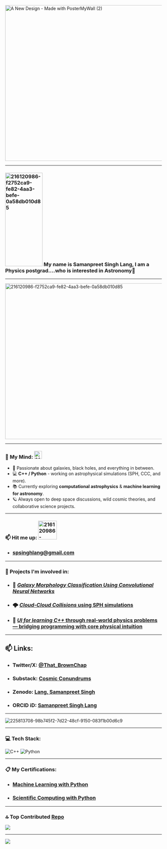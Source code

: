 
 

<img width="1000" height="500" alt="A New Design - Made with PosterMyWall (2)" src="https://github.com/user-attachments/assets/17bb8cad-3054-49ae-827e-bc5faeb5fb5c" />

 

---

### <img width="120" height="300" alt="216120986-f2752ca9-fe82-4aa3-befe-0a58db010d85" src="https://github.com/user-attachments/assets/1e7f638e-9e79-43f7-9ac2-4b13880890f4" /> My name is **Samanpreet Singh Lang**, I am a Physics postgrad....who is interested in Astronomy🌌  

---
 
 <img width="1000" height="500" alt="216120986-f2752ca9-fe82-4aa3-befe-0a58db010d85" src="https://i.imgur.com/q5JwVt4.gif" />

     

---


### 🧠 **My Mind:**   <img width="25" height="25" alt="216120986-f2752ca9-fe82-4aa3-befe-0a58db010d85" src="https://github.com/user-attachments/assets/61b6928b-9bd7-4786-a5aa-70cd2718c040" />   <br/>
- 🔭 Passionate about galaxies, black holes, and everything in between. <br/>
- 💻 **C++ / Python** - working on astrophysical simulations (SPH, CCC, and more). <br/>
- 📚 Currently exploring **computational astrophysics** & **machine learning for astronomy**. <br/>
- 🪐 Always open to deep space discussions, wild cosmic theories, and collaborative science projects. <br/>

---

### 📫 Hit me up: <img width="60" height="60" alt="216120986-f2752ca9-fe82-4aa3-befe-0a58db010d85" src="https://media1.giphy.com/media/v1.Y2lkPTZjMDliOTUyenpxMWV5cXlweDJybm9kZDJmN21qam1vdjZsM2UwdGNsbGY2bGkydyZlcD12MV9naWZzX3NlYXJjaCZjdD1n/uSXTDFYDWpelW/source.gif" />
- ### spsinghlang@gmail.com   

---

### 🚀 Projects I'm involved in:
- ### 🔭 [*Galaxy Morphology Classification Using Convolutional Neural Networks*](https://github.com/SALMONPreet/Galaxy-Classification-via-Machine-Learning)
- ### 🌩️ [*Cloud-Cloud Collisions* using SPH simulations](https://github.com/SALMONPreet/SPH-Simulations-Fluid-and-Astrophysics)  
- ### 🧠 [*UI for learning C++* through real-world physics problems — bridging programming with core physical intuition](https://github.com/thecompassproject/Compass)  

---

## 📫 **Links**: <br/>
- ### Twitter/X: [@That_BrownChap](https://x.com/That_BrownChap) <br/>
- ### Substack: [Cosmic Conundrums](https://cosmicconundrums.substack.com/) <br/>
- ### Zenodo: [Lang, Samanpreet Singh](https://zenodo.org/search?q=metadata.creators.person_or_org.name%3A%22Lang%2C%20Samanpreet%20Singh%22&l=list&p=1&s=10&sort=bestmatch) <br/>
- ### ORCID iD: [Samanpreet Singh Lang](https://orcid.org/0009-0009-4801-5619)

 
---


 ![225813708-98b745f2-7d22-48cf-9150-083f1b00d6c9](https://github.com/user-attachments/assets/e7df5c64-1b88-45f5-8d8a-dbf9ec4fa6a3)


---


### 💻 Tech Stack:
![C++](https://img.shields.io/badge/c++-%2300599C.svg?style=for-the-badge&logo=c%2B%2B&logoColor=white) ![Python](https://img.shields.io/badge/python-3670A0?style=for-the-badge&logo=python&logoColor=ffdd54)


---

### 📋 My Certifications:
- ### [Machine Learning with Python](https://www.freecodecamp.org/certification/brown_bat/machine-learning-with-python-v7) <br/>
- ### [Scientific Computing with Python](https://www.freecodecamp.org/certification/brown_bat/scientific-computing-with-python-v7) 

---
### 🔝 Top Contributed [Repo](https://github.com/SALMONPreet?tab=repositories)
![](https://github-contributor-stats.vercel.app/api?username=SALMONPreet&limit=5&theme=onedark&combine_all_yearly_contributions=true)

---
[![](https://visitcount.itsvg.in/api?id=SALMONPreet&icon=0&color=0)](https://visitcount.itsvg.in)

<!-- Proudly created with GPRM ( https://gprm.itsvg.in ) -->

<!-- Proudly created with GPRM ( https://gprm.itsvg.in ) -->
